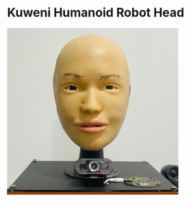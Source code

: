 # Kuweni Humanoid Robot Head

<img src="Demonstrations/Images/kuweni_head.jpg" alt="Robot Front View" width="400">
